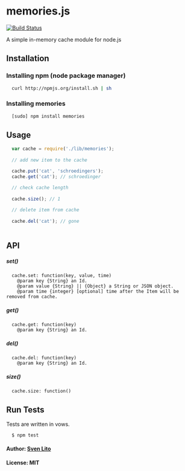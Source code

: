 # memories.js 

[![Build Status](https://secure.travis-ci.org/svnlto/memories.js.png)](http://travis-ci.org/svnlto/memories.js)

A simple in-memory cache module for node.js

## Installation

### Installing npm (node package manager)
```bash
  curl http://npmjs.org/install.sh | sh
```

### Installing memories
```js
  [sudo] npm install memories
```

## Usage
```js
  var cache = require('./lib/memories');
  
  // add new item to the cache

  cache.put('cat', 'schroedingers');
  cache.get('cat'); // schroedinger

  // check cache length
  
  cache.size(); // 1
  
  // delete item from cache
  
  cache.del('cat'); // gone
 
```
## API

##### set()
```jsdoc
  cache.set: function(key, value, time)
    @param key {String} an Id.
    @param value {String} || {Object} a String or JSON object.
    @param time {integer} [optional] time after the Item will be removed from cache.
```

##### get()
```jsdoc
  cache.get: function(key)
    @param key {String} an Id.
```

##### del()
```jsdoc
  cache.del: function(key)
    @param key {String} an Id.
```

##### size()
```jsdoc
  cache.size: function()
```


## Run Tests
Tests are written in vows.

```bash
  $ npm test
```

#### Author: [Sven Lito](http://svenlito.com)
#### License: MIT 
